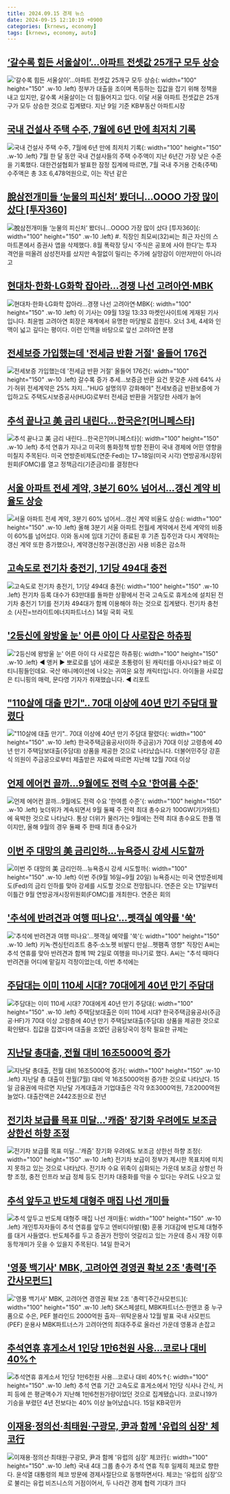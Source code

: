 ```yaml
---
title: 2024.09.15 경제 뉴스
date: 2024-09-15 12:10:19 +0900
categories: [krnews, economy]
tags: [krnews, economy, auto]
---
```

## [‘갈수록 힘든 서울살이’…아파트 전셋값 25개구 모두 상승](https://n.news.naver.com/mnews/article/011/0004392687)

![‘갈수록 힘든 서울살이’…아파트 전셋값 25개구 모두 상승](https://mimgnews.pstatic.net/image/origin/011/2024/09/15/4392687.jpg?type=nf220_150){: width="100" height="150" .w-10 .left}
정부가 대출을 조이며 폭등하는 집값을 잡기 위해 정책을 내고 있지만, 갈수록 서울살이는 더 힘들어지고 있다. 이달 서울 아파트 전셋값은 25개 구가 모두 상승한 것으로 집계됐다. 지난 9일 기준 KB부동산 아파트시장

## [국내 건설사 주택 수주, 7월에 6년 만에 최저치 기록](https://n.news.naver.com/mnews/article/088/0000904930)

![국내 건설사 주택 수주, 7월에 6년 만에 최저치 기록](https://mimgnews.pstatic.net/image/origin/088/2024/09/15/904930.jpg?type=nf220_150){: width="100" height="150" .w-10 .left}
7월 한 달 동안 국내 건설사들의 주택 수주액이 지난 6년간 가장 낮은 수준을 기록했다. 대한건설협회가 발표한 잠정 집계에 따르면, 7월 국내 주거용 건축(주택) 수주액은 총 3조 6,478억원으로, 이는 작년 같은

## [脫삼전개미들 ‘눈물의 피신처’ 봤더니…OOOO 가장 많이 샀다 [투자360]](https://n.news.naver.com/mnews/article/016/0002363063)

![脫삼전개미들 ‘눈물의 피신처’ 봤더니…OOOO 가장 많이 샀다 [투자360]](https://mimgnews.pstatic.net/image/origin/016/2024/09/14/2363063.jpg?type=nf220_150){: width="100" height="150" .w-10 .left}
#. 직장인 최모씨(32)씨는 최근 자신의 스마트폰에서 증권사 앱을 삭제했다. 8월 폭락장 당시 ‘주식은 공포에 사야 한다’는 투자 격언을 떠올려 삼성전자를 샀지만 속절없이 밀리는 주가에 실망감이 이만저만이 아니라고

## [현대차·한화·LG화학 잡아라…경쟁 나선 고려아연·MBK](https://n.news.naver.com/mnews/article/015/0005033856)

![현대차·한화·LG화학 잡아라…경쟁 나선 고려아연·MBK](https://mimgnews.pstatic.net/image/origin/015/2024/09/14/5033856.jpg?type=nf220_150){: width="100" height="150" .w-10 .left}
이 기사는 09월 13일 13:33 마켓인사이트에 게재된 기사입니다. 최윤범 고려아연 회장은 재계에서 유명한 마당발로 꼽힌다. 오너 3세, 4세와 인맥이 넓고 깊다는 평이다. 이런 인맥을 바탕으로 앞선 고려아연 분쟁

## [전세보증 가입했는데 '전세금 반환 거절' 올들어 176건](https://n.news.naver.com/mnews/article/001/0014932045)

![전세보증 가입했는데 '전세금 반환 거절' 올들어 176건](https://mimgnews.pstatic.net/image/origin/001/2024/09/14/14932045.jpg?type=nf220_150){: width="100" height="150" .w-10 .left}
갈수록 증가 추세…보증금 반환 요건 못갖춘 사례 64% 사기·허위 전세계약은 25% 차지…"HUG 설명의무 강화해야" 전세보증금 반환보증에 가입하고도 주택도시보증공사(HUG)로부터 전세금 반환을 거절당한 사례가 늘어

## [추석 끝나고 美 금리 내린다…한국은?[머니페스타]](https://n.news.naver.com/mnews/article/016/0002363097)

![추석 끝나고 美 금리 내린다…한국은?[머니페스타]](https://mimgnews.pstatic.net/image/origin/016/2024/09/14/2363097.jpg?type=nf220_150){: width="100" height="150" .w-10 .left}
추석 연휴가 지나고 미국의 통화정책 방향 전환이 국내 경제에 어떤 영향을 미칠지 주목된다. 미국 연방준비제도(연준·Fed)는 17~18일(미국 시각) 연방공개시장위원회(FOMC)를 열고 정책금리(기준금리)를 결정한다

## [서울 아파트 전세 계약, 3분기 60% 넘어서…갱신 계약 비율도 상승](https://n.news.naver.com/mnews/article/088/0000904928)

![서울 아파트 전세 계약, 3분기 60% 넘어서…갱신 계약 비율도 상승](https://mimgnews.pstatic.net/image/origin/088/2024/09/15/904928.jpg?type=nf220_150){: width="100" height="150" .w-10 .left}
올해 3분기 서울 아파트 전월세 계약에서 전세 계약의 비중이 60%를 넘어섰다. 이와 동시에 임대 기간이 종료된 후 기존 집주인과 다시 계약하는 갱신 계약 또한 증가했으나, 계약갱신청구권(갱신권) 사용 비중은 감소하

## [고속도로 전기차 충전기, 1기당 494대 충전](https://n.news.naver.com/mnews/article/018/0005836570)

![고속도로 전기차 충전기, 1기당 494대 충전](https://mimgnews.pstatic.net/image/origin/018/2024/09/14/5836570.jpg?type=nf220_150){: width="100" height="150" .w-10 .left}
전기차 등록 대수가 63만대를 돌파한 상황에서 전국 고속도로 휴게소에 설치된 전기차 충전기 1기를 전기차 494대가 함께 이용해야 하는 것으로 집계됐다. 전기차 충천소 (사진=브라이트에너지파트너스) 14일 국회 국토

## ['2등신에 왕방울 눈' 어른 아이 다 사로잡은 하츄핑](https://n.news.naver.com/mnews/article/214/0001374462)

!['2등신에 왕방울 눈' 어른 아이 다 사로잡은 하츄핑](https://mimgnews.pstatic.net/image/origin/214/2024/09/14/1374462.jpg?type=nf220_150){: width="100" height="150" .w-10 .left}
◀ 앵커 ▶ 뽀로로를 넘어 새로운 초통령이 된 캐릭터를 아시나요? 바로 이 티니핑들인데요. 국산 애니메이션에 나오는 귀여운 요정 캐릭터입니다. 아이들을 사로잡은 티니핑의 매력, 문다영 기자가 취재했습니다. ◀ 리포트

## ["110살에 대출 만기".. 70대 이상에 40년 만기 주담대 팔렸다](https://n.news.naver.com/mnews/article/660/0000068787)

!["110살에 대출 만기".. 70대 이상에 40년 만기 주담대 팔렸다](https://mimgnews.pstatic.net/image/origin/660/2024/09/14/68787.jpg?type=nf220_150){: width="100" height="150" .w-10 .left}
한국주택금융공사(이하 주금공)가 70대 이상 고령층에 40년 만기 주택담보대출(주담대) 상품을 제공한 것으로 나타났습니다. 더불어민주당 강훈식 의원이 주금공으로부터 제출받은 자료에 따르면 지난해 12월 70대 이상

## [언제 에어컨 끌까…9월에도 전력 수요 '한여름 수준'](https://n.news.naver.com/mnews/article/215/0001179779)

![언제 에어컨 끌까…9월에도 전력 수요 '한여름 수준'](https://mimgnews.pstatic.net/image/origin/215/2024/09/15/1179779.jpg?type=nf220_150){: width="100" height="150" .w-10 .left}
늦더위가 계속되면서 9월 둘째 주 전력 최대 총수요가 100GW(기가와트)에 육박한 것으로 나타났다. 통상 더위가 물러가는 9월에는 전력 최대 총수요도 한풀 꺾이지만, 올해 9월의 경우 둘째 주 한때 최대 총수요가

## [이번 주 대망의 美 금리인하…뉴욕증시 강세 시도할까](https://n.news.naver.com/mnews/article/374/0000402069)

![이번 주 대망의 美 금리인하…뉴욕증시 강세 시도할까](https://mimgnews.pstatic.net/image/origin/374/2024/09/15/402069.jpg?type=nf220_150){: width="100" height="150" .w-10 .left}
이번 주(9월 16일~9월 20일) 뉴욕증시는 미국 연방준비제도(Fed)의 금리 인하를 맞아 강세를 시도할 것으로 전망됩니다. 연준은 오는 17일부터 이틀간 9월 연방공개시장위원회(FOMC)를 개최한다. 연준은 회의

## ['추석에 반려견과 여행 떠나요'…펫객실 예약률 '쑥'](https://n.news.naver.com/mnews/article/001/0014932132)

!['추석에 반려견과 여행 떠나요'…펫객실 예약률 '쑥'](https://mimgnews.pstatic.net/image/origin/001/2024/09/14/14932132.jpg?type=nf220_150){: width="100" height="150" .w-10 .left}
키녹·켄싱턴리조트 충주·소노펫 비발디 만실…펫팸족 영향" 직장인 A씨는 추석 연휴를 맞아 반려견과 함께 1박 2일로 여행을 떠나기로 했다. A씨는 "추석 때마다 반려견을 어디에 맡길지 걱정이었는데, 이번 추석에는

## [주담대는 이미 110세 시대? 70대에게 40년 만기 주담대](https://n.news.naver.com/mnews/article/081/0003480475)

![주담대는 이미 110세 시대? 70대에게 40년 만기 주담대](https://mimgnews.pstatic.net/image/origin/081/2024/09/14/3480475.jpg?type=nf220_150){: width="100" height="150" .w-10 .left}
주택담보대출은 이미 110세 시대? 한국주택금융공사(주금공·HF)가 70대 이상 고령층에 40년 만기 주택담보대출(주담대) 상품을 제공한 것으로 확인됐다. 집값을 잡겠다며 대출을 조였던 금융당국이 정작 필요한 규제는

## [지난달 총대출, 전월 대비 16조5000억 증가](https://n.news.naver.com/mnews/article/293/0000058519)

![지난달 총대출, 전월 대비 16조5000억 증가](https://mimgnews.pstatic.net/image/origin/293/2024/09/15/58519.jpg?type=nf220_150){: width="100" height="150" .w-10 .left}
지난달 총 대출이 전월(7월) 대비 약 16조5000억원 증가한 것으로 나타났다. 15일 금융권에 따르면 지난달 가계대출과 기업대출은 각각 9조3000억원, 7조2000억원 늘었다. 대출잔액은 2442조원으로 전년

## [전기차 보급률 목표 미달…'캐즘' 장기화 우려에도 보조금 상한선 하향 조정](https://n.news.naver.com/mnews/article/088/0000904913)

![전기차 보급률 목표 미달…'캐즘' 장기화 우려에도 보조금 상한선 하향 조정](https://mimgnews.pstatic.net/image/origin/088/2024/09/15/904913.jpg?type=nf220_150){: width="100" height="150" .w-10 .left}
전기차 보급이 정부가 제시한 목표치에 미치지 못하고 있는 것으로 나타났다. 전기차 수요 위축이 심화되는 가운데 보조금 상항선 하향 조정, 충전 인프라 보급 정체 등도 전기차 대중화를 막을 수 있다는 우려도 나오고 있

## [추석 앞두고 반도체 대형주 매집 나선 개미들](https://n.news.naver.com/mnews/article/119/0002872876)

![추석 앞두고 반도체 대형주 매집 나선 개미들](https://mimgnews.pstatic.net/image/origin/119/2024/09/14/2872876.jpg?type=nf220_150){: width="100" height="150" .w-10 .left}
개인투자자들이 추석 연휴를 앞두고 엔비디아발(發) 훈풍 기대감에 반도체 대형주를 대거 사들였다. 반도체주를 두고 증권가 전망이 엇갈리고 있는 가운데 증시 개장 이후 동학개미가 웃을 수 있을지 주목된다. 14일 한국거

## ['영풍 백기사' MBK, 고려아연 경영권 확보 2조 '총력'[주간사모펀드]](https://n.news.naver.com/mnews/article/629/0000321919)

!['영풍 백기사' MBK, 고려아연 경영권 확보 2조 '총력'[주간사모펀드]](https://mimgnews.pstatic.net/image/origin/629/2024/09/14/321919.jpg?type=nf220_150){: width="100" height="150" .w-10 .left}
SK스페셜티, MBK파트너스·한앤코 중 누구 품으로 수은, PEF 블라인드 2000억원 출자···위탁운용사 12월 발표 국내 사모펀드(PEF) 운용사 MBK파트너스가 고려아연의 최대주주로 올라선 가운데 영풍과 손잡고

## [추석연휴 휴게소서 1인당 1만6천원 사용…코로나 대비 40%↑](https://n.news.naver.com/mnews/article/374/0000402062)

![추석연휴 휴게소서 1인당 1만6천원 사용…코로나 대비 40%↑](https://mimgnews.pstatic.net/image/origin/374/2024/09/15/402062.jpg?type=nf220_150){: width="100" height="150" .w-10 .left}
추석 연휴 기간 고속도로 휴게소에서 1인당 식사나 간식, 커피 등에 쓴 평균액수가 지난해 1만6천원가량이었던 것으로 집계됐습니다. 코로나19가 기승을 부렸던 4년 전보다는 40% 이상 늘어났습니다. 15일 KB국민카

## [이재용·정의선·최태원·구광모, 尹과 함께 '유럽의 심장' 체코行](https://n.news.naver.com/mnews/article/018/0005837226)

![이재용·정의선·최태원·구광모, 尹과 함께 '유럽의 심장' 체코行](https://mimgnews.pstatic.net/image/origin/018/2024/09/15/5837226.jpg?type=nf220_150){: width="100" height="150" .w-10 .left}
국내 4대 그룹 총수가 추석 연휴 직후 일제히 체코로 향한다. 윤석열 대통령의 체코 방문에 경제사절단으로 동행하면서다. 체코는 ‘유럽의 심장’으로 불리는 유럽 비즈니스의 거점이어서, 두 나라간 경제 협력 기대가 크다

